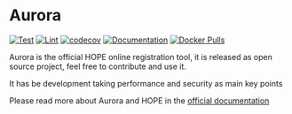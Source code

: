 # Aurora


[![Test](https://github.com/unicef/hope-aurora/actions/workflows/test.yml/badge.svg)](https://github.com/unicef/hope-aurora/actions/workflows/test.yml)
[![Lint](https://github.com/unicef/hope-aurora/actions/workflows/lint.yml/badge.svg)](https://github.com/unicef/hope-aurora/actions/workflows/lint.yml)
[![codecov](https://codecov.io/github/unicef/hope-aurora/graph/badge.svg?token=FBUB7HML5S)](https://codecov.io/github/unicef/hope-aurora)
[![Documentation](https://github.com/unicef/hope-aurora/actions/workflows/docs.yml/badge.svg)](https://unicef.github.io/hope-aurora/)
[![Docker Pulls](https://img.shields.io/docker/pulls/unicef/hope-aurora)](https://hub.docker.com/repository/docker/unicef/hope-aurora/tags)


Aurora is the official HOPE online registration tool, it is released as open source project, feel free to contribute and use it. 

It has be development taking performance and security as main key points 

Please read more about Aurora and HOPE in the [official documentation](https://unicef.github.io/hope-documentation/) 
